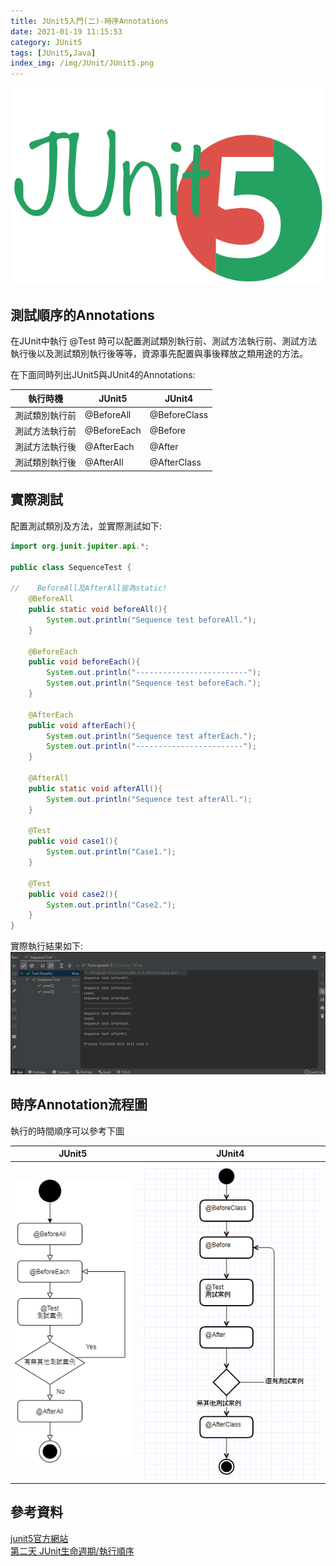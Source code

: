 ```yaml
---
title: JUnit5入門(二)-時序Annotations
date: 2021-01-19 11:15:53
category: JUnit5
tags: [JUnit5,Java]
index_img: /img/JUnit/JUnit5.png
---
```

![](/seawaterfoods/img/JUnit/JUnit5.png)
## 測試順序的Annotations
在JUnit中執行 @Test 時可以配置測試類別執行前、測試方法執行前、測試方法執行後以及測試類別執行後等等，資源事先配置與事後釋放之類用途的方法。
<!-- more -->
在下面同時列出JUnit5與JUnit4的Annotations:    

執行時機|JUnit5|JUnit4
------|-------|-------
測試類別執行前|@BeforeAll|@BeforeClass
測試方法執行前|@BeforeEach|@Before
測試方法執行後|@AfterEach|@After
測試類別執行後|@AfterAll|@AfterClass

## 實際測試
配置測試類別及方法，並實際測試如下:
```java
import org.junit.jupiter.api.*;

public class SequenceTest {
    
//    BeforeAll及AfterAll皆為static!
    @BeforeAll
    public static void beforeAll(){
        System.out.println("Sequence test beforeAll.");
    }

    @BeforeEach
    public void beforeEach(){
        System.out.println("-------------------------");
        System.out.println("Sequence test beforeEach.");
    }

    @AfterEach
    public void afterEach(){
        System.out.println("Sequence test afterEach.");
        System.out.println("------------------------");
    }

    @AfterAll
    public static void afterAll(){
        System.out.println("Sequence test afterAll.");
    }

    @Test
    public void case1(){
        System.out.println("Case1.");
    }

    @Test
    public void case2(){
        System.out.println("Case2.");
    }
}
```

實際執行結果如下:
![](/seawaterfoods/img/JUnit/SequenceTest.png)

## 時序Annotation流程圖
執行的時間順序可以參考下圖

JUnit5|JUnit4
:-----:|:-----:
![](/seawaterfoods/img/JUnit/JUnit5SequenceFlowChart.png)|![](/seawaterfoods/img/JUnit/JUnit4SequenceFlowChart.png)


## 參考資料
[junit5官方網站](https://junit.org/junit5/docs/current/user-guide/#writing-tests "junit5")<br/>
[第二天 JUnit生命週期/執行順序](https://ithelp.ithome.com.tw/articles/10192896 "JUnit4-2")<br/>